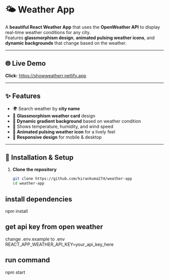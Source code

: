 # 🌤 Weather App

A **beautiful React Weather App** that uses the **OpenWeather API** to display real-time weather conditions for any city.  
Features **glassmorphism design**, **animated pulsing weather icons**, and **dynamic backgrounds** that change based on the weather.

---

## 🌐 Live Demo

 **Click:**  https://showweatherr.netlify.app
 
 ---

## ✨ Features

- 🌍 Search weather by **city name**
- 🎨 **Glassmorphism weather card** design
- 🌈 **Dynamic gradient background** based on weather condition
- 💨 Shows temperature, humidity, and wind speed
- 🌟 **Animated pulsing weather icon** for a lively feel
- 📱 **Responsive design** for mobile & desktop

---

## 🚀 Installation & Setup

1. **Clone the repository**
   ```bash
   git clone https://github.com/kirankuma274/weather-app
   cd weather-app

## install dependencies
 npm install

## get api key from open weather
 change .env.example to .env
 REACT_APP_WEATHER_API_KEY=your_api_key_here

## run command
 npm start
